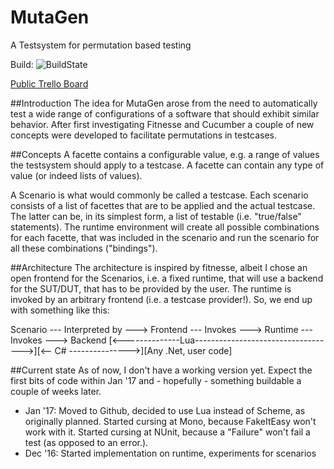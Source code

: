 # MutaGen
A Testsystem for permutation based testing

Build: ![BuildState](https://travis-ci.org/rincewound/MutaGen.svg?branch=master)


[Public Trello Board](https://trello.com/b/N6uAVONt/mutagen)

##Introduction
The idea for MutaGen arose from the need to automatically test a wide range of configurations of a software that should exhibit similar behavior. After first investigating Fitnesse and Cucumber a couple of new concepts were developed to facilitate permutations in testcases.

##Concepts
A facette contains a configurable value, e.g. a range of values the testsystem should apply to a testcase. A facette can contain any type of value (or indeed lists of values).

A Scenario is what would commonly be called a testcase. Each scenario consists of a list of facettes that are to be applied and the actual testcase. The latter can be, in its simplest form, a list of testable (i.e. "true/false" statements). The runtime environment will create all possible combinations for each facette, that was included in the scenario and run the scenario for all these combinations ("bindings").

##Architecture
The architecture is inspired by fitnesse, albeit I chose an open frontend for the Scenarios, i.e. a fixed runtime, that will use a backend for the SUT/DUT, that has to be provided by the user. The runtime is invoked by an arbitrary frontend (i.e. a testcase provider!). So, we end up with something like this:

Scenario --- Interpreted by ---> Frontend --- Invokes ---> Runtime --- Invokes ---> Backend
[<--------------Lua----------------------------------->][<-- C# --------------->][Any .Net, user code]

##Current state
As of now, I don't have a working version yet. Expect the first bits of code within
Jan '17 and - hopefully - something buildable a couple of weeks later.

* Jan '17: Moved to Github, decided to use Lua instead of Scheme, as originally
  planned. Started cursing at Mono, because FakeItEasy won't work with it.
  Started cursing at NUnit, because a "Failure" won't fail a test (as opposed
  to an error.).
* Dec '16: Started implementation on runtime, experiments for scenarios
